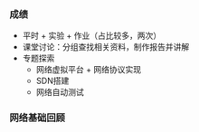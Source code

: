 ### 成绩
- 平时 + 实验 + 作业（占比较多，两次）
- 课堂讨论：分组查找相关资料，制作报告并讲解
- 专题探索
    - 网络虚拟平台 + 网络协议实现
    - SDN搭建
    - 网络自动测试


### 网络基础回顾
